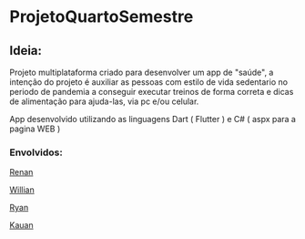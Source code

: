 # ProjetoQuartoSemestre

## Ideia:

Projeto multiplataforma criado para desenvolver um app de "saúde", a intenção do projeto é auxiliar as pessoas com estilo de vida sedentario no periodo de pandemia a conseguir executar treinos de forma correta e dicas de alimentação para ajuda-las, via pc e/ou celular.

App desenvolvido utilizando as linguagens Dart ( Flutter ) e  C# ( aspx para a pagina WEB )

### Envolvidos:

[Renan](https://github.com/renan403)

[Willian](https://github.com/willian2061)

[Ryan](https://github.com/zRyanRibeiroDev)

[Kauan](https://github.com/Guapp0)


